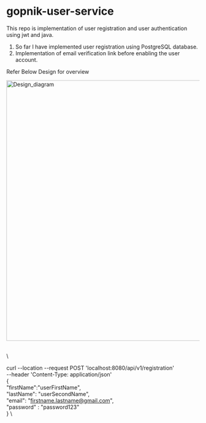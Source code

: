 # gopnik-user-service
This repo is implementation of user registration and user authentication using jwt and java.

1. So far I have implemented user registration using PostgreSQL database.
2. Implementation of email verification link before enabling the user account.

Refer Below Design for overview

<img width="679" alt="Design_diagram" src="https://github.com/aamir-gopnik/gopnik-user-service/assets/149511468/6ff391c5-ee23-4595-91d7-3cbf27e18a8c">

\
\

curl --location --request POST 'localhost:8080/api/v1/registration' \
--header 'Content-Type: application/json' \
{ \
"firstName":"userFirstName", \
"lastName": "userSecondName", \
"email": "firstname.lastname@gmail.com", \
"password" : "password123" \
} \
